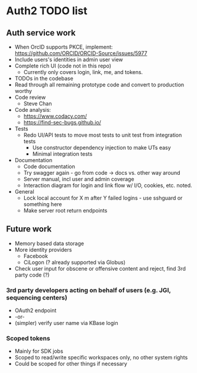 Auth2 TODO list
===============

Auth service work
-----------------
* When OrcID supports PKCE, implement: https://github.com/ORCID/ORCID-Source/issues/5977
* Include users's identities in admin user view
* Complete rich UI (code not in this repo)
  * Currently only covers login, link, me, and tokens.
* TODOs in the codebase
* Read through all remaining prototype code and convert to production worthy
* Code review
  * Steve Chan
* Code analysis:
  * https://www.codacy.com/
  * https://find-sec-bugs.github.io/
* Tests
  * Redo UI/API tests to move most tests to unit test from integration tests
    * Use constructor dependency injection to make UTs easy
    * Minimal integration tests
* Documentation
  * Code documentation
  * Try swagger again - go from code -> docs vs. other way around
  * Server manual, incl user and admin coverage
  * Interaction diagram for login and link flow w/ I/O, cookies, etc. noted.
* General
  * Lock local account for X m after Y failed logins - use sshguard or something here
  * Make server root return endpoints

Future work
-----------

* Memory based data storage
* More identity providers
  * Facebook
  * CiLogon (? already supported via Globus)
* Check user input for obscene or offensive content and reject, find 3rd party code (?)

### 3rd party developers acting on behalf of users (e.g. JGI, sequencing centers)
* OAuth2 endpoint
* -or-
* (simpler) verify user name via KBase login

### Scoped tokens
* Mainly for SDK jobs
* Scoped to read/write specific workspaces only, no other system rights
* Could be scoped for other things if necessary

